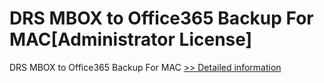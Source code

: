 # DRS MBOX to Office365 Backup For MAC[Administrator License]
DRS MBOX to Office365 Backup For MAC
[>> Detailed information](https://secure.shareit.com/shareit/product.html?productid=301004972&affiliateid=200057808)